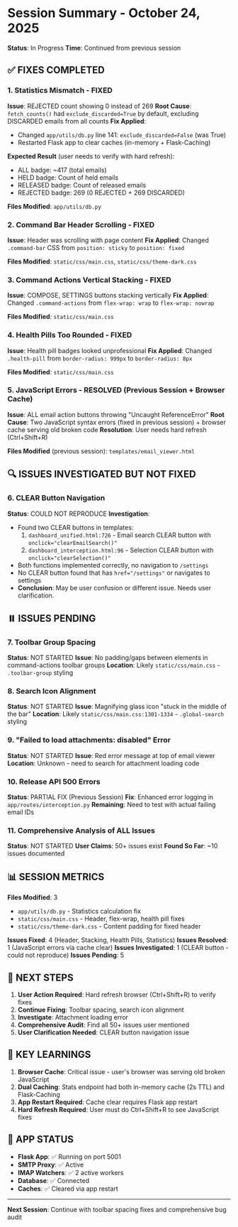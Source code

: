 # Session Summary - October 24, 2025
**Status**: In Progress
**Time**: Continued from previous session

## ✅ FIXES COMPLETED

### 1. Statistics Mismatch - FIXED
**Issue**: REJECTED count showing 0 instead of 269
**Root Cause**: `fetch_counts()` had `exclude_discarded=True` by default, excluding DISCARDED emails from all counts
**Fix Applied**:
- Changed `app/utils/db.py` line 141: `exclude_discarded=False` (was True)
- Restarted Flask app to clear caches (in-memory + Flask-Caching)

**Expected Result** (user needs to verify with hard refresh):
- ALL badge: ~417 (total emails)
- HELD badge: Count of held emails
- RELEASED badge: Count of released emails
- REJECTED badge: 269 (0 REJECTED + 269 DISCARDED)

**Files Modified**: `app/utils/db.py`

### 2. Command Bar Header Scrolling - FIXED
**Issue**: Header was scrolling with page content
**Fix Applied**: Changed `.command-bar` CSS from `position: sticky` to `position: fixed`

**Files Modified**: `static/css/main.css`, `static/css/theme-dark.css`

### 3. Command Actions Vertical Stacking - FIXED
**Issue**: COMPOSE, SETTINGS buttons stacking vertically
**Fix Applied**: Changed `.command-actions` from `flex-wrap: wrap` to `flex-wrap: nowrap`

**Files Modified**: `static/css/main.css`

### 4. Health Pills Too Rounded - FIXED
**Issue**: Health pill badges looked unprofessional
**Fix Applied**: Changed `.health-pill` from `border-radius: 999px` to `border-radius: 8px`

**Files Modified**: `static/css/main.css`

### 5. JavaScript Errors - RESOLVED (Previous Session + Browser Cache)
**Issue**: ALL email action buttons throwing "Uncaught ReferenceError"
**Root Cause**: Two JavaScript syntax errors (fixed in previous session) + browser cache serving old broken code
**Resolution**: User needs hard refresh (Ctrl+Shift+R)

**Files Modified** (previous session): `templates/email_viewer.html`

## 🔍 ISSUES INVESTIGATED BUT NOT FIXED

### 6. CLEAR Button Navigation
**Status**: COULD NOT REPRODUCE
**Investigation**:
- Found two CLEAR buttons in templates:
  1. `dashboard_unified.html:726` - Email search CLEAR button with `onclick="clearEmailSearch()"`
  2. `dashboard_interception.html:96` - Selection CLEAR button with `onclick="clearSelection()"`
- Both functions implemented correctly, no navigation to `/settings`
- No CLEAR button found that has `href="/settings"` or navigates to settings
- **Conclusion**: May be user confusion or different issue. Needs user clarification.

## ⏸️ ISSUES PENDING

### 7. Toolbar Group Spacing
**Status**: NOT STARTED
**Issue**: No padding/gaps between elements in command-actions toolbar groups
**Location**: Likely `static/css/main.css` - `.toolbar-group` styling

### 8. Search Icon Alignment
**Status**: NOT STARTED
**Issue**: Magnifying glass icon "stuck in the middle of the bar"
**Location**: Likely `static/css/main.css:1301-1334` - `.global-search` styling

### 9. "Failed to load attachments: disabled" Error
**Status**: NOT STARTED
**Issue**: Red error message at top of email viewer
**Location**: Unknown - need to search for attachment loading code

### 10. Release API 500 Errors
**Status**: PARTIAL FIX (Previous Session)
**Fix**: Enhanced error logging in `app/routes/interception.py`
**Remaining**: Need to test with actual failing email IDs

### 11. Comprehensive Analysis of ALL Issues
**Status**: NOT STARTED
**User Claims**: 50+ issues exist
**Found So Far**: ~10 issues documented

## 📊 SESSION METRICS

**Files Modified**: 3
- `app/utils/db.py` - Statistics calculation fix
- `static/css/main.css` - Header, flex-wrap, health pill fixes
- `static/css/theme-dark.css` - Content padding for fixed header

**Issues Fixed**: 4 (Header, Stacking, Health Pills, Statistics)
**Issues Resolved**: 1 (JavaScript errors via cache clear)
**Issues Investigated**: 1 (CLEAR button - could not reproduce)
**Issues Pending**: 5

## 🎯 NEXT STEPS

1. **User Action Required**: Hard refresh browser (Ctrl+Shift+R) to verify fixes
2. **Continue Fixing**: Toolbar spacing, search icon alignment
3. **Investigate**: Attachment loading error
4. **Comprehensive Audit**: Find all 50+ issues user mentioned
5. **User Clarification Needed**: CLEAR button navigation issue

## 📝 KEY LEARNINGS

1. **Browser Cache**: Critical issue - user's browser was serving old broken JavaScript
2. **Dual Caching**: Stats endpoint had both in-memory cache (2s TTL) and Flask-Caching
3. **App Restart Required**: Cache clear requires Flask app restart
4. **Hard Refresh Required**: User must do Ctrl+Shift+R to see JavaScript fixes

## 🔄 APP STATUS

- **Flask App**: ✅ Running on port 5001
- **SMTP Proxy**: ✅ Active
- **IMAP Watchers**: ✅ 2 active workers
- **Database**: ✅ Connected
- **Caches**: ✅ Cleared via app restart

---

**Next Session**: Continue with toolbar spacing fixes and comprehensive bug audit
